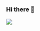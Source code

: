 ### Hi there 👋
<img src="https://img.shields.io/badge/Java-3178C6?style=flat&logo=Java&logoColor=white"/>

